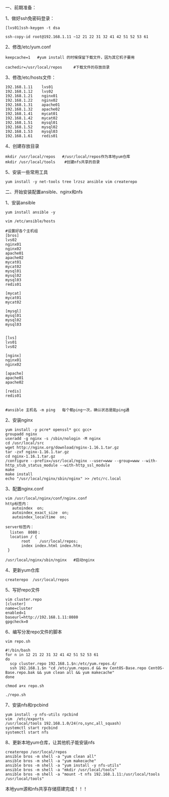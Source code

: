 一、前期准备：

1、做好ssh免密码登录：

```shell
[lvs01]ssh-keygen -t dsa

ssh-copy-id root@192.168.1.11 ~12 21 22 31 32 41 42 51 52 53 61 
```

2、修改/etc/yum.conf

```shell
keepcache=1   #yum install 的时候保留下载文件，因为其它机子要用

cachedir=/usr/local/repos     #下载文件的存放目录

```

3、修改/etc/hosts文件：

```shell
192.168.1.11    lvs01
192.168.1.12    lvs02
192.168.1.21    nginx01
192.168.1.22    nginx02
192.168.1.31    apache01
192.168.1.32    apache02
192.168.1.41    mycat01
192.168.1.42    mycat02
192.168.1.51    mysql01
192.168.1.52    mysql02
192.168.1.53    mysql03
192.168.1.61    redis01
```

4、创建存放目录

```shell
mkdir /usr/local/repos   #/usr/local/repos作为本地yum仓库
mkdir /usr/local/tools    #创建nfs共享的目录
```

5、安装一些常用工具

```shell
yum install -y net-tools tree lrzsz ansible vim createrepo
```

二、开始安装配置ansible、nginx和nfs

1、安装ansible

```shell
yum install ansible -y

vim /etc/ansible/hosts

#设置好各个主机组
[bros]
lvs02
nginx01
nginx02
apache01
apache02
mycat01
mycat02
mysql01
mysql02
mysql03
redis01

[mycat]
mycat01
mycat02

[mysql]
mysql01
mysql02
mysql03


[lvs]
lvs01
lvs02

[nginx]
nginx01
nginx02

[apache]
apache01
apache02

[redis]
redis01


#ansible 主机名 -m ping   每个都ping一次，确认状态是能ping通

```



2、安装nginx

```shell
yum install -y pcre* openssl* gcc gcc+    
groupadd nginx
useradd -g nginx -s /sbin/nologin -M nginx
cd /usr/local/src
wget http://nginx.org/download/nginx-1.16.1.tar.gz
tar -zxf nginx-1.16.1.tar.gz
cd nginx-1.16.1.tar.gz
/configure --prefix=/usr/local/nginx --user=www --group=www --with-http_stub_status_module --with-http_ssl_module
make
make install 
echo "/usr/local/nginx/sbin/nginx" >> /etc/rc.local
```

3、配置nginx.conf

```shell
vim /usr/local/nginx/conf/nginx.conf
http标签内：
   autoindex  on;
   autoindex_exact_size  on;
   autoindex_localtime  on;

server标签内：
  listen  8080；
  location / {
       root    /usr/local/repos;
       index index.html index.htm;
 }

/usr/local/nginx/sbin/nginx   #启动nginx
```

4、更新yum仓库

```shell
createrepo  /usr/local/repos
```

5、写好repo文件

```shell
vim cluster.repo
[cluster]
name=cluster
enabled=1
baseurl=http://192.168.1.11:8080
gpgcheck=0
```

6、编写分发repo文件的脚本

```shell
vim repo.sh     

#!/bin/bash
for n in 12 21 22 31 32 41 42 51 52 53 61 
do
  scp cluster.repo 192.168.1.$n:/etc/yum.repos.d/
  ssh 192.168.1.$n "cd /etc/yum.repos.d && mv CentOS-Base.repo CentOS-Base.repo.bak && yum clean all && yum makecache"
done

chmod a+x repo.sh

./repo.sh
```

7、安装nfs和rpcbind

```shell
yum install -y nfs-utils rpcbind
vim  /etc/exports
/usr/local/tools 192.168.1.0/24(ro,sync,all_squash)
systemctl start rpcbind
systemctl start nfs
```

8、更新本地yum仓库，让其他机子能安装nfs

```shell
createrepo /usr/local/repos
ansible bros -m shell -a "yum clean all"
ansible bros -m shell -a "yum makecache"
ansible bros -m shell -a "yum install -y nfs-utils"
ansible bros -m shell -a "mkdir /usr/local/tools"
ansible bros -m shell -a "mount -t nfs 192.168.1.11:/usr/local/tools /usr/local/tools"
```



本地yum源和nfs共享存储搭建完成！！！
